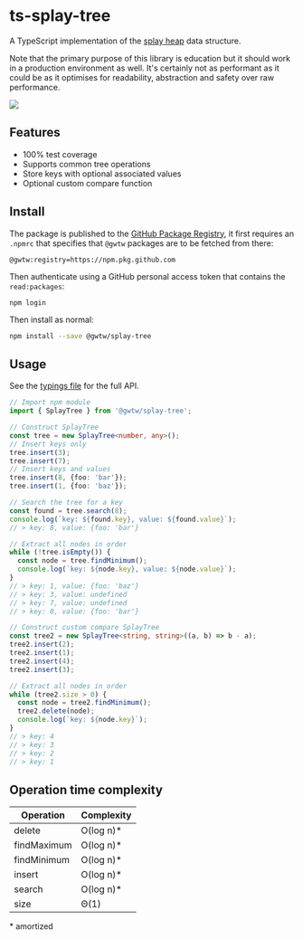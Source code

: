 # ts-splay-tree

A TypeScript implementation of the [splay heap](http://www.growingwiththeweb.com/data-structures/splay-tree/overview/) data structure.

Note that the primary purpose of this library is education but it should work in a production environment as well. It's certainly not as performant as it could be as it optimises for readability, abstraction and safety over raw performance.

![](https://www.growingwiththeweb.com/images/data-structures/splay-tree/worst-case.svg)

## Features

- 100% test coverage
- Supports common tree operations
- Store keys with optional associated values
- Optional custom compare function

## Install

The package is published to the [GitHub Package Registry](https://help.github.com/en/github/managing-packages-with-github-package-registry/configuring-npm-for-use-with-github-package-registry#installing-a-package), it first requires an `.npmrc` that specifies that `@gwtw` packages are to be fetched from there:

```
@gwtw:registry=https://npm.pkg.github.com
```

Then authenticate using a GitHub personal access token that contains the `read:packages`:

```
npm login
```

Then install as normal:

```bash
npm install --save @gwtw/splay-tree
```

## Usage

See the [typings file](./typings/splay-tree.d.ts) for the full API.

```typescript
// Import npm module
import { SplayTree } from '@gwtw/splay-tree';

// Construct SplayTree
const tree = new SplayTree<number, any>();
// Insert keys only
tree.insert(3);
tree.insert(7);
// Insert keys and values
tree.insert(8, {foo: 'bar'});
tree.insert(1, {foo: 'baz'});

// Search the tree for a key
const found = tree.search(8);
console.log(`key: ${found.key}, value: ${found.value}`);
// > key: 8, value: {foo: 'bar'}

// Extract all nodes in order
while (!tree.isEmpty()) {
  const node = tree.findMinimum();
  console.log(`key: ${node.key}, value: ${node.value}`);
}
// > key: 1, value: {foo: 'baz'}
// > key: 3, value: undefined
// > key: 7, value: undefined
// > key: 8, value: {foo: 'bar'}

// Construct custom compare SplayTree
const tree2 = new SplayTree<string, string>((a, b) => b - a);
tree2.insert(2);
tree2.insert(1);
tree2.insert(4);
tree2.insert(3);

// Extract all nodes in order
while (tree2.size > 0) {
  const node = tree2.findMinimum();
  tree2.delete(node);
  console.log(`key: ${node.key}`);
}
// > key: 4
// > key: 3
// > key: 2
// > key: 1
```

## Operation time complexity

| Operation      | Complexity |
| -------------- | ---------- |
| delete         | O(log n)\* |
| findMaximum    | O(log n)\* |
| findMinimum    | O(log n)\* |
| insert         | O(log n)\* |
| search         | O(log n)\* |
| size           | Θ(1)       |

\* amortized
